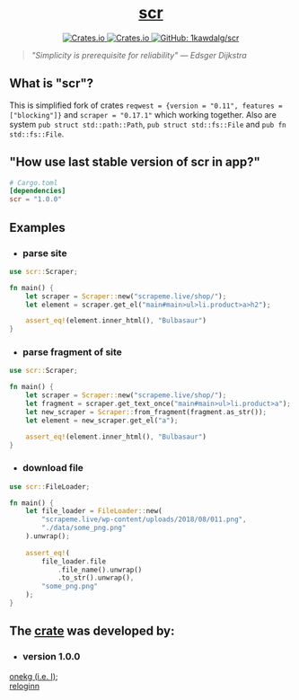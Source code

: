 <h1 align="center"><a href="https://docs.rs/scr/latest/scr/">scr</a></h1>

<p align="center">
  <a href="https://crates.io/crates/scr">
    <img alt="Crates.io" src="https://img.shields.io/crates/v/scr?style=plastic&logo=rust">
  </a>
  <a href="https://crates.io/crates/scr">
    <img alt="Crates.io" src="https://img.shields.io/crates/d/scr?style=plastic">
  </a>
  <a href="https://github.com/1kawdalg/scr">
    <img alt="GitHub: 1kawdalg/scr" src="https://img.shields.io/github/languages/code-size/1kawdalg/scr?style=plastic&logo=github&label=1kawdalg%2Fscr">
  </a>
</p>

<blockquote cite="https://www.azquotes.com/quote/78518"><em>"Simplicity is prerequisite for reliability" — Edsger Dijkstra</em></blockquote>

## What is "scr"?
This is simplified fork of crates ```reqwest = {version = "0.11", features = ["blocking"]}```
and ```scraper = "0.17.1"``` which working together.
Also are system ```pub struct std::path::Path```, ```pub struct std::fs::File```
and ```pub fn std::fs::File```.

## "How use last stable version of scr in app?"
```toml
# Cargo.toml
[dependencies]
scr = "1.0.0"
```

## Examples
- ### parse site
```rust
use scr::Scraper;

fn main() {
    let scraper = Scraper::new("scrapeme.live/shop/");
    let element = scraper.get_el("main#main>ul>li.product>a>h2");

    assert_eq!(element.inner_html(), "Bulbasaur")
}
```
- ### parse fragment of site
```rust
use scr::Scraper;

fn main() {
    let scraper = Scraper::new("scrapeme.live/shop/");
    let fragment = scraper.get_text_once("main#main>ul>li.product>a");
    let new_scraper = Scraper::from_fragment(fragment.as_str());
    let element = new_scraper.get_el("a");

    assert_eq!(element.inner_html(), "Bulbasaur")
}
```
- ### download file
```rust
use scr::FileLoader;

fn main() {
    let file_loader = FileLoader::new(
        "scrapeme.live/wp-content/uploads/2018/08/011.png",
        "./data/some_png.png"
    ).unwrap();
    
    assert_eq!(
        file_loader.file
            .file_name().unwrap()
            .to_str().unwrap(),
        "some_png.png"
    );
}
```

## The [crate](https://docs.rs/scr/latest/scr/) was developed by:
- ### version 1.0.0
[onekg (i.e. I)](https://github.com/1kawdalg);\
[reloginn](https://github.com/reloginn)
